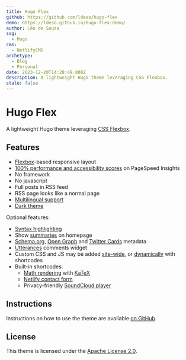 ```yaml
---
title: Hugo Flex
github: https://github.com/ldeso/hugo-flex
demo: https://ldeso.github.io/hugo-flex-demo/
author: Léo de Souza
ssg:
  - Hugo
cms:
  - NetlifyCMS
archetype:
  - Blog
  - Personal
date: 2023-12-20T14:28:49.000Z
description: A lightweight Hugo theme leveraging CSS Flexbox.
stale: false
---
```


# Hugo Flex

A lightweight Hugo theme leveraging [CSS Flexbox](https://developer.mozilla.org/docs/Web/CSS/CSS_Flexible_Box_Layout).

## Features

- [Flexbox](https://developer.mozilla.org/docs/Web/CSS/CSS_Flexible_Box_Layout)-based responsive layout
- [100% performance and accessibility scores](https://pagespeed.web.dev/analysis/https-ldeso-github-io-hugo-flex-demo/2dyhwiweee) on PageSpeed Insights
- No framework
- No javascript
- Full posts in RSS feed
- RSS page looks like a normal page
- [Multilingual support](https://gohugo.io/content-management/multilingual/)
- [Dark theme](https://mzl.la/3PVbdQX)

Optional features:

- [Syntax highlighting](https://github.com/ldeso/hugo-flex#syntax-highlighting)
- Show [summaries](https://gohugo.io/content-management/summaries/) on homepage
- [Schema.org](https://schema.org/), [Open Graph](https://ogp.me/) and [Twitter Cards](https://developer.twitter.com/cards/) metadata
- [Utterances](https://utteranc.es/) comments widget
- Custom CSS and JS may be added [site-wide](https://github.com/ldeso/hugo-flex#custom-css-and-js), or [dynamically](https://github.com/ldeso/hugo-flex#dynamically-embedded) with shortcodes
- Built-in shortcodes:
  - [Math rendering](https://github.com/ldeso/hugo-flex#math-rendering) with [KaTeX](https://katex.org/)
  - [Netlify contact form](https://github.com/ldeso/hugo-flex#netlify-contact-form)
  - Privacy-friendly [SoundCloud player](https://github.com/ldeso/hugo-flex#soundcloud-player)

## Instructions

Instructions on how to use the theme are available [on GitHub](https://github.com/ldeso/hugo-flex).

## License

This theme is licensed under the [Apache License 2.0](https://github.com/ldeso/hugo-flex/blob/master/LICENSE).
